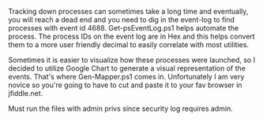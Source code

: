 Tracking down processes can sometimes take a long time and eventually, you will reach a dead end and you need to dig in the event-log to find processes with event id 4688.  Get-psEventLog.ps1 helps automate the process.  The process IDs on the event log are in Hex and this helps convert them to a more user friendly decimal to easily correlate with most utilities.

Sometimes it is easier to visualize how these processes were launched, so I decided to utilize Google Chart to generate a visual representation of the events.  That's where Gen-Mapper.ps1 comes in.  Unfortunately I am very novice so you're going to have to cut and paste it to your fav browser in jfiddle.net.

Must run the files with admin privs since security log requires admin.
